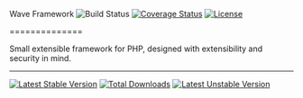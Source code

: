 Wave Framework ![Build Status](https://travis-ci.org/phpAcorn/wave-framework.svg?branch=master)  [![Coverage Status](https://coveralls.io/repos/phpAcorn/wave-framework/badge.png?branch=master)](https://coveralls.io/r/phpAcorn/wave-framework?branch=master) [![License](https://poser.pugx.org/wave/wave/license.svg)](https://packagist.org/packages/wave/wave)

==============

Small extensible framework for PHP, designed with extensibility and security in mind.

---------------

[![Latest Stable Version](https://poser.pugx.org/wave/wave/v/stable.svg)](https://packagist.org/packages/wave/wave) [![Total Downloads](https://poser.pugx.org/wave/wave/downloads.svg)](https://packagist.org/packages/wave/wave) [![Latest Unstable Version](https://poser.pugx.org/wave/wave/v/unstable.svg)](https://packagist.org/packages/wave/wave) 
